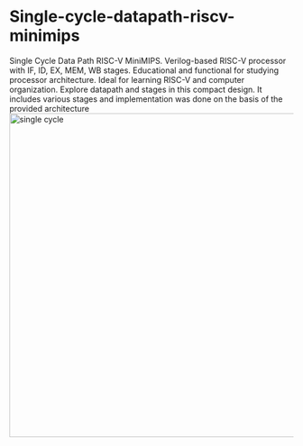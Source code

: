 # Single-cycle-datapath-riscv-minimips
Single Cycle Data Path RISC-V MiniMIPS. Verilog-based RISC-V processor with IF, ID, EX, MEM, WB stages. Educational and functional for studying processor architecture. Ideal for learning RISC-V and computer organization. Explore datapath and stages in this compact design.
It includes various stages and implementation was done on the basis of the provided architecture<img width="575" alt="single cycle" src="https://github.com/BhAvYa010/Single-cycle-datapath-riscv-minimips/assets/96838352/f30f283e-f70b-426d-948d-0b51deeb48f9">
